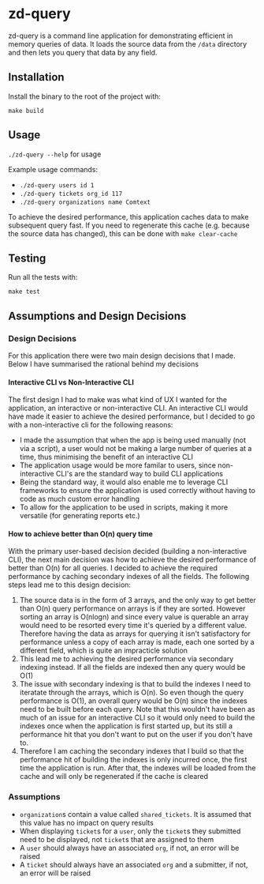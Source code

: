 # zd-query

zd-query is a command line application for demonstrating efficient in memory queries of data. It loads the source data from the `/data` directory and then lets you query that data by any field.

## Installation

Install the binary to the root of the project with:

`make build`

## Usage

`./zd-query --help` for usage

Example usage commands:

-   `./zd-query users id 1`
-   `./zd-query tickets org_id 117`
-   `./zd-query organizations name Comtext`

To achieve the desired performance, this application caches data to make subsequent query fast. If you need to regenerate this cache (e.g. because the source data has changed), this can be done with `make clear-cache`

## Testing

Run all the tests with:

`make test`

## Assumptions and Design Decisions

### Design Decisions

For this application there were two main design decisions that I made. Below I have summarised the rational behind my decisions

#### Interactive CLI vs Non-Interactive CLI

The first design I had to make was what kind of UX I wanted for the application, an interactive or non-interactive CLI. An interactive CLI would have made it easier to achieve the desired performance, but I decided to go with a non-interactive cli for the following reasons:

-   I made the assumption that when the app is being used manually (not via a script), a user would not be making a large number of queries at a time, thus minimising the benefit of an interactive CLI
-   The application usage would be more familar to users, since non-interactive CLI's are the standard way to build CLI applications
-   Being the standard way, it would also enable me to leverage CLI frameworks to ensure the application is used correctly without having to code as much custom error handling
-   To allow for the application to be used in scripts, making it more versatile (for generating reports etc.)

#### How to achieve better than O(n) query time

With the primary user-based decision decided (building a non-interactive CLI), the next main decision was how to achieve the desired performance of better than O(n) for all queries. I decided to achieve the required performance by caching secondary indexes of all the fields. The following steps lead me to this design decision:

1. The source data is in the form of 3 arrays, and the only way to get better than O(n) query performance on arrays is if they are sorted. However sorting an array is O(nlogn) and since every value is querable an array would need to be resorted every time it's queried by a different value. Therefore having the data as arrays for querying it isn't satisfactory for performance unless a copy of each array is made, each one sorted by a different field, which is quite an impracticle solution
1. This lead me to achieving the desired performance via secondary indexing instead. If all the fields are indexed then any query would be O(1)
1. The issue with secondary indexing is that to build the indexes I need to iteratate through the arrays, which is O(n). So even though the query performance is O(1), an overall query would be O(n) since the indexes need to be built before each query. Note that this wouldn't have been as much of an issue for an interactive CLI so it would only need to build the indexes once when the application is first started up, but its still a performance hit that you don't want to put on the user if you don't have to.
1. Therefore I am caching the secondary indexes that I build so that the performance hit of building the indexes is only incurred once, the first time the application is run. After that, the indexes will be loaded from the cache and will only be regenerated if the cache is cleared

### Assumptions

-   `organization`s contain a value called `shared_tickets`. It is assumed that this value has no impact on query results
-   When displaying `ticket`s for a `user`, only the `ticket`s they submitted need to be displayed, not `ticket`s that are assigned to them
-   A `user` should always have an associated `org`, if not, an error will be raised
-   A `ticket` should always have an associated `org` and a submitter, if not, an error will be raised
